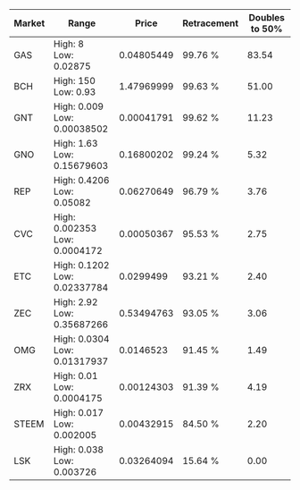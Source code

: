 | Market | Range | Price| Retracement | Doubles to 50% |
| --- | --- | --- | --- | --- |
| GAS | High: 8<br />Low: 0.02875 | 0.04805449 | 99.76 % | 83.54 |
| BCH | High: 150<br />Low: 0.93 | 1.47969999 | 99.63 % | 51.00 |
| GNT | High: 0.009<br />Low: 0.00038502 | 0.00041791 | 99.62 % | 11.23 |
| GNO | High: 1.63<br />Low: 0.15679603 | 0.16800202 | 99.24 % | 5.32 |
| REP | High: 0.4206<br />Low: 0.05082 | 0.06270649 | 96.79 % | 3.76 |
| CVC | High: 0.002353<br />Low: 0.0004172 | 0.00050367 | 95.53 % | 2.75 |
| ETC | High: 0.1202<br />Low: 0.02337784 | 0.0299499 | 93.21 % | 2.40 |
| ZEC | High: 2.92<br />Low: 0.35687266 | 0.53494763 | 93.05 % | 3.06 |
| OMG | High: 0.0304<br />Low: 0.01317937 | 0.0146523 | 91.45 % | 1.49 |
| ZRX | High: 0.01<br />Low: 0.0004175 | 0.00124303 | 91.39 % | 4.19 |
| STEEM | High: 0.017<br />Low: 0.002005 | 0.00432915 | 84.50 % | 2.20 |
| LSK | High: 0.038<br />Low: 0.003726 | 0.03264094 | 15.64 % | 0.00 |
